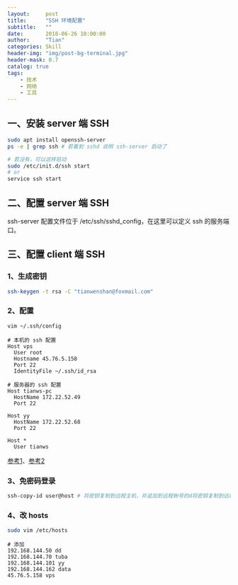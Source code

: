 ```yaml
---
layout:     post
title:      "SSH 环境配置"
subtitle:   ""
date:       2018-06-26 10:00:00
author:     "Tian"
categories: Skill
header-img: "img/post-bg-terminal.jpg"
header-mask: 0.7
catalog: true
tags:
    - 技术
    - 网络
    - 工具
---
```


## 一、安装 server 端 SSH

```bash
sudo apt install openssh-server 
ps -e | grep ssh # 若看到 sshd 说明 ssh-server 启动了

# 若没有，可以这样启动
sudo /etc/init.d/ssh start
# or
service ssh start
```

## 二、配置 server 端 SSH

ssh-server 配置文件位于 /etc/ssh/sshd_config，在这里可以定义 ssh 的服务端口。

## 三、配置 client 端 SSH

### 1、生成密钥

```bash
ssh-keygen -t rsa -C "tianwenshan@foxmail.com"
```

### 2、配置

```bash
vim ~/.ssh/config
```

```vim
# 本机的 ssh 配置
Host vps
  User root
  Hostname 45.76.5.158
  Port 22
  IdentityFile ~/.ssh/id_rsa
```

```vim
# 服务器的 ssh 配置
Host tianws-pc                                                              
  HostName 172.22.52.49
  Port 22
  
Host yy
  HostName 172.22.52.68
  Port 22
  
Host *
  User tianws
```

[参考1](<http://nerderati.com/2011/03/17/simplify-your-life-with-an-ssh-config-file/>)、[参考2](<https://www.digitalocean.com/community/tutorials/how-to-configure-custom-connection-options-for-your-ssh-client>)

### 3、免密码登录

```bash
ssh-copy-id user@host # 将密钥复制到远程主机，并追加到远程帐号的d将密钥复制到远程主机，并追加到远程账号的 ~/.ssh/authorized_keys 文件中。
```

### 4、改 hosts

```bash
sudo vim /etc/hosts
```

```
# 添加
192.168.144.50 dd
192.168.144.70 tuba
192.168.144.101 yy
192.168.144.162 data
45.76.5.158 vps
```

